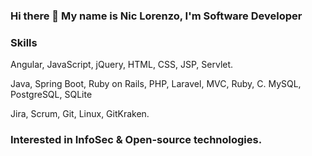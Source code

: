 ### Hi there 👋 My name is Nic Lorenzo, I'm Software Developer

<!-- ### Hobbie
  Read, Draw, play the guitar. -->
### Skills
<!-- ### FrontEnd -->
  Angular, JavaScript, jQuery, HTML, CSS, JSP, Servlet.
<!-- ### BackEnd -->
  Java, Spring Boot, Ruby on Rails, PHP, Laravel, MVC, Ruby, C.
  MySQL, PostgreSQL, SQLite
<!--## Tools -->
  Jira, Scrum, Git, Linux, GitKraken.
<!-- ## Database -->
### Interested in InfoSec & Open-source technologies.
  
<!--
**r0nidev/r0nidev** is a ✨ _special_ ✨ repository because its `README.md` (this file) appears on your GitHub profile.

Here are some ideas to get you started:

- 🔭 I’m currently working on ...
- 🌱 I’m currently learning ...
- 👯 I’m looking to collaborate on ...
- 🤔 I’m looking for help with ...
- 💬 Ask me about ...
- 📫 How to reach me: ...
- 😄 Pronouns: ...
- ⚡ Fun fact: ...
-->
